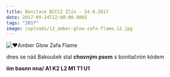 ```yaml
---
title: Bonitace BCCCZ Zlín - 24.9.2017
date: 2017-09-24T22:00:00.000Z
tags: "2017"
image: /uploads/13_amber-glow-zafa-flame.12.jpg
---
```

![❤](https://static.xx.fbcdn.net/images/emoji.php/v9/t6c/1/16/2764.png)Amber Glow Zafa Flame

dnes se náš Bakoušek stal **chovným psem** s bonitačním kódem 

**iim basnn nna/ A1 K2 L2 M1 T1 U1**